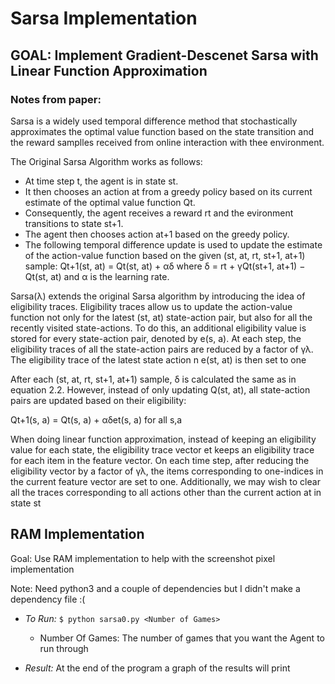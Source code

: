 # Sarsa Implementation

## GOAL: Implement Gradient-Descenet Sarsa with Linear Function Approximation

### Notes from paper:

Sarsa is a widely used temporal difference method that stochastically approximates the optimal value function based on the state transition and the reward samplles received from online interaction with thee environment.

The Original Sarsa Algorithm works as follows:
* At time step t, the agent is in state st.
* It then chooses an action at from a greedy policy based on its current estimate of the optimal value function Qt.
* Consequently, the agent receives a reward rt and the evironment transitions to state st+1. 
* The agent then chooses action at+1 based on the greedy policy.
* The following temporal difference update is used to update the estimate of the action-value function based on the given (st, at, rt, st+1, at+1) sample: Qt+1(st, at) = Qt(st, at) + αδ where δ = rt + γQt(st+1, at+1) − Qt(st, at) and α is the learning rate.


Sarsa(λ) extends the original Sarsa algorithm by introducing the idea of eligibility traces. Eligibility traces allow us to update the action-value function not only for the latest  (st, at) state-action pair, but also for all the recently visited state-actions. To do this, an additional eligibility value is stored for every state-action pair, denoted by e(s, a). At each step, the eligibility traces of all the state-action pairs are reduced by a factor of γλ. The eligibility trace of the latest state action n e(st, at) is then set to one

After each (st, at, rt, st+1, at+1) sample, δ is calculated the same as in equation 2.2. However, instead of only updating Q(st, at), all state-action pairs are updated based on their eligibility:

Qt+1(s, a) = Qt(s, a) + αδet(s, a) for all s,a

When doing linear function approximation, instead of keeping an eligibility value for each state, the eligibility trace vector et keeps an eligibility trace for each item in the feature vector. On each time step, after reducing the eligibility vector by a factor of γλ, the items corresponding to one-indices in the current feature vector are set to one. Additionally, we may wish to clear all the traces corresponding to all actions other than the current action at in state st

## RAM Implementation
Goal: Use RAM implementation to help with the screenshot pixel implementation

Note: Need python3 and a couple of dependencies but I didn't make a dependency file :(
* *To Run:* ```$ python sarsa0.py <Number of Games>```
    * Number Of Games: The number of games that you want the Agent to run through

* *Result:* At the end of the program a graph of the results will print



